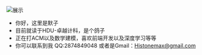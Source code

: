 ![展示](https://s4.ax1x.com/2022/01/26/7bj6Vf.jpg)
- 你好，这里是默子
- 目前就读于HDU-卓越计科，是个鸽子
- 正在打ACM以及数学建模，喜欢前端开发以及深度学习等等
- 你可以联系到我 QQ:2874849048 或者是Gmail：Histonemax@gmail.com

